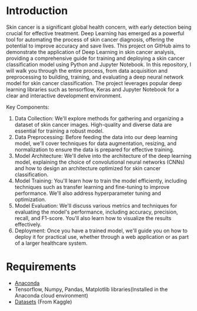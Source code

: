 # Introduction
Skin cancer is a significant global health concern, with early detection being crucial for effective treatment. Deep Learning has emerged as a powerful tool for automating the process of skin cancer diagnosis, offering the potential to improve accuracy and save lives. This project on GitHub aims to demonstrate the application of Deep Learning in skin cancer analysis, providing a comprehensive guide for training and deploying a skin cancer classification model using Python and Jupyter Notebook.
In this repository, I will walk you through the entire process, from data acquisition and preprocessing to building, training, and evaluating a deep neural network model for skin cancer classification. The project leverages popular deep learning libraries such as tensorflow, Keras and Jupyter Notebook for a clear and interactive development environment.

Key Components:
1. Data Collection: We'll explore methods for gathering and organizing a dataset of skin cancer images. High-quality and diverse data are essential for training a robust model.
2. Data Preprocessing: Before feeding the data into our deep learning model, we'll cover techniques for data augmentation, resizing, and normalization to ensure the data is prepared for effective training.
3. Model Architecture: We'll delve into the architecture of the deep learning model, explaining the choice of convolutional neural networks (CNNs) and how to design an architecture optimized for skin cancer classification.
4. Model Training: You'll learn how to train the model efficiently, including techniques such as transfer learning and fine-tuning to improve performance. We'll also address hyperparameter tuning and optimization.
5. Model Evaluation: We'll discuss various metrics and techniques for evaluating the model's performance, including accuracy, precision, recall, and F1-score. You'll also learn how to visualize the results effectively.
6. Deployment: Once you have a trained model, we'll guide you on how to deploy it for practical use, whether through a web application or as part of a larger healthcare system.

# Requirements
- [Anaconda](https://www.anaconda.com/download/)
- Tensorflow, Numpy, Pandas, Matplotlib libraries(Installed in the Anaconda cloud environment)
- [Datasets](https://www.kaggle.com/datasets/kmader/skin-cancer-mnist-ham10000) (From Kaggle)
